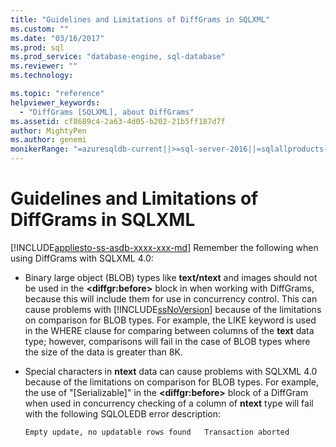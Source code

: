 ```yaml
---
title: "Guidelines and Limitations of DiffGrams in SQLXML"
ms.custom: ""
ms.date: "03/16/2017"
ms.prod: sql
ms.prod_service: "database-engine, sql-database"
ms.reviewer: ""
ms.technology: 

ms.topic: "reference"
helpviewer_keywords: 
  - "DiffGrams [SQLXML], about DiffGrams"
ms.assetid: cf8689c4-2a63-4d05-b202-21b5ff187d7f
author: MightyPen
ms.author: genemi
monikerRange: "=azuresqldb-current||>=sql-server-2016||=sqlallproducts-allversions||>=sql-server-linux-2017||=azuresqldb-mi-current"
---
```

# Guidelines and Limitations of DiffGrams in SQLXML
[!INCLUDE[appliesto-ss-asdb-xxxx-xxx-md](../../../includes/appliesto-ss-asdb-xxxx-xxx-md.md)]
  Remember the following when using DiffGrams with SQLXML 4.0:  
  
-   Binary large object (BLOB) types like **text/ntext** and images should not be used in the **\<diffgr:before>** block in when working with DiffGrams, because this will include them for use in concurrency control. This can cause problems with [!INCLUDE[ssNoVersion](../../../includes/ssnoversion-md.md)] because of the limitations on comparison for BLOB types. For example, the LIKE keyword is used in the WHERE clause for comparing between columns of the **text** data type; however, comparisons will fail in the case of BLOB types where the size of the data is greater than 8K.  
  
-   Special characters in **ntext** data can cause problems with SQLXML 4.0 because of the limitations on comparison for BLOB types. For example, the use of "[Serializable]" in the **\<diffgr:before>** block of a DiffGram when used in concurrency checking of a column of **ntext** type will fail with the following SQLOLEDB error description:  
  
    ```  
    Empty update, no updatable rows found   Transaction aborted  
    ```  
  
  
